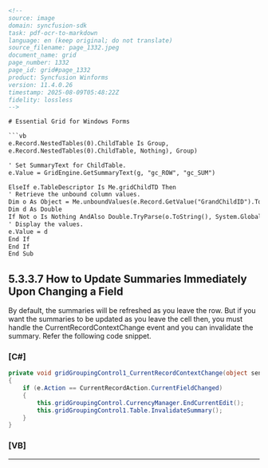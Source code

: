 ```html
<!-- 
source: image
domain: syncfusion-sdk
task: pdf-ocr-to-markdown
language: en (keep original; do not translate)
source_filename: page_1332.jpeg
document_name: grid
page_number: 1332
page_id: grid#page_1332
product: Syncfusion Winforms
version: 11.4.0.26
timestamp: 2025-08-09T05:48:22Z
fidelity: lossless
-->

# Essential Grid for Windows Forms

```vb
e.Record.NestedTables(0).ChildTable Is Group,
e.Record.NestedTables(0).ChildTable, Nothing), Group)

' Set SummaryText for ChildTable.
e.Value = GridEngine.GetSummaryText(g, "gc_ROW", "gc_SUM")

ElseIf e.TableDescriptor Is Me.gridChildTD Then
' Retrieve the unbound column values.
Dim o As Object = Me.unboundValues(e.Record.GetValue("GrandChildID").ToString())
Dim d As Double
If Not o Is Nothing AndAlso Double.TryParse(o.ToString(), System.Globalization.NumberStyles.Any, Nothing, d) Then
' Display the values.
e.Value = d
End If
End If
End Sub
```

## 5.3.3.7 How to Update Summaries Immediately Upon Changing a Field

By default, the summaries will be refreshed as you leave the row. But if you want the summaries to be updated as you leave the cell then, you must handle the CurrentRecordContextChange event and you can invalidate the summary. Refer the following code snippet.

### [C#]

```csharp
private void gridGroupingControl1_CurrentRecordContextChange(object sender, CurrentRecordContextChangeEventArgs e)
{
    if (e.Action == CurrentRecordAction.CurrentFieldChanged)
    {
        this.gridGroupingControl.CurrencyManager.EndCurrentEdit();
        this.gridGroupingControl1.Table.InvalidateSummary();
    }
}
```

### [VB]

---

<!-- tags: [Essential Grid, Windows Forms, Summaries, GridGroupingControl, CurrentRecordContextChange] keywords: [summarization, field change, immediate update, SummaryText, CurrentFieldChanged, invalidate summary, unbound column, GridEngine.GetSummaryText, CurrencyManager, EndCurrentEdit] -->
```